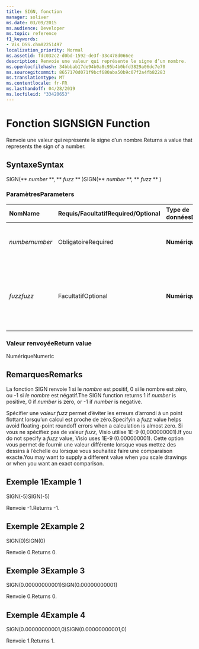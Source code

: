```yaml
---
title: SIGN, fonction
manager: soliver
ms.date: 03/09/2015
ms.audience: Developer
ms.topic: reference
f1_keywords:
- Vis_DSS.chm82251497
localization_priority: Normal
ms.assetid: fdc032c2-d0bd-1592-de3f-33c478d066ee
description: Renvoie une valeur qui représente le signe d’un nombre.
ms.openlocfilehash: 34bbbab17de94b0a8c95b4b0bfd3829a06dc7e70
ms.sourcegitcommit: 8657170d071f9bcf680aba50b9c07f2a4fb82283
ms.translationtype: MT
ms.contentlocale: fr-FR
ms.lasthandoff: 04/28/2019
ms.locfileid: "33420653"
---
```

# <a name="sign-function"></a><span data-ttu-id="6e4f4-103">Fonction SIGN</span><span class="sxs-lookup"><span data-stu-id="6e4f4-103">SIGN Function</span></span>

<span data-ttu-id="6e4f4-104">Renvoie une valeur qui représente le signe d’un nombre.</span><span class="sxs-lookup"><span data-stu-id="6e4f4-104">Returns a value that represents the sign of a number.</span></span> 
  
## <a name="syntax"></a><span data-ttu-id="6e4f4-105">Syntaxe</span><span class="sxs-lookup"><span data-stu-id="6e4f4-105">Syntax</span></span>

<span data-ttu-id="6e4f4-106">SIGN(\*\* *number* \*\*, \*\* *fuzz* \*\* )</span><span class="sxs-lookup"><span data-stu-id="6e4f4-106">SIGN(\*\* *number* \*\*, \*\* *fuzz* \*\* )</span></span> 
  
### <a name="parameters"></a><span data-ttu-id="6e4f4-107">Paramètres</span><span class="sxs-lookup"><span data-stu-id="6e4f4-107">Parameters</span></span>

|<span data-ttu-id="6e4f4-108">**Nom**</span><span class="sxs-lookup"><span data-stu-id="6e4f4-108">**Name**</span></span>|<span data-ttu-id="6e4f4-109">**Requis/Facultatif**</span><span class="sxs-lookup"><span data-stu-id="6e4f4-109">**Required/Optional**</span></span>|<span data-ttu-id="6e4f4-110">**Type de données**</span><span class="sxs-lookup"><span data-stu-id="6e4f4-110">**Data Type**</span></span>|<span data-ttu-id="6e4f4-111">**Description**</span><span class="sxs-lookup"><span data-stu-id="6e4f4-111">**Description**</span></span>|
|:-----|:-----|:-----|:-----|
| <span data-ttu-id="6e4f4-112">_number_</span><span class="sxs-lookup"><span data-stu-id="6e4f4-112">_number_</span></span> <br/> |<span data-ttu-id="6e4f4-113">Obligatoire</span><span class="sxs-lookup"><span data-stu-id="6e4f4-113">Required</span></span>  <br/> |<span data-ttu-id="6e4f4-114">**Numérique**</span><span class="sxs-lookup"><span data-stu-id="6e4f4-114">**Numeric**</span></span> <br/> | <span data-ttu-id="6e4f4-115">Nombre dont vous voulez déterminer le signe.</span><span class="sxs-lookup"><span data-stu-id="6e4f4-115">The number for which you want to determine the sign.</span></span>  <br/> |
| <span data-ttu-id="6e4f4-116">_fuzz_</span><span class="sxs-lookup"><span data-stu-id="6e4f4-116">_fuzz_</span></span> <br/> |<span data-ttu-id="6e4f4-117">Facultatif</span><span class="sxs-lookup"><span data-stu-id="6e4f4-117">Optional</span></span>  <br/> |<span data-ttu-id="6e4f4-118">**Numérique**</span><span class="sxs-lookup"><span data-stu-id="6e4f4-118">**Numeric**</span></span> <br/> |<span data-ttu-id="6e4f4-119">Spécifie à partir de quelle valeur proche de zéro le nombre sera considéré comme égal à zéro.</span><span class="sxs-lookup"><span data-stu-id="6e4f4-119">Specifies how close to zero the number must be in order to be considered equal to zero.</span></span>  <br/> |
   
### <a name="return-value"></a><span data-ttu-id="6e4f4-120">Valeur renvoyée</span><span class="sxs-lookup"><span data-stu-id="6e4f4-120">Return value</span></span>

<span data-ttu-id="6e4f4-121">Numérique</span><span class="sxs-lookup"><span data-stu-id="6e4f4-121">Numeric</span></span>
  
## <a name="remarks"></a><span data-ttu-id="6e4f4-122">Remarques</span><span class="sxs-lookup"><span data-stu-id="6e4f4-122">Remarks</span></span>

<span data-ttu-id="6e4f4-123">La fonction SIGN renvoie 1 si le  _nombre_ est positif, 0 si le nombre est zéro, ou -1 si _le nombre_ est négatif.</span><span class="sxs-lookup"><span data-stu-id="6e4f4-123">The SIGN function returns 1 if  _number_ is positive, 0 if  _number_ is zero, or -1 if  _number_ is negative.</span></span> 
  
<span data-ttu-id="6e4f4-124">Spécifier une  _valeur fuzz_ permet d’éviter les erreurs d’arrondi à un point flottant lorsqu’un calcul est proche de zéro.</span><span class="sxs-lookup"><span data-stu-id="6e4f4-124">Specifyin a  _fuzz_ value helps avoid floating-point roundoff errors when a calculation is almost zero.</span></span> <span data-ttu-id="6e4f4-125">Si vous ne spécifiez pas de valeur  _fuzz,_ Visio utilise 1E-9 (0,000000001).</span><span class="sxs-lookup"><span data-stu-id="6e4f4-125">If you do not specify a  _fuzz_ value, Visio uses 1E-9 (0.000000001).</span></span> <span data-ttu-id="6e4f4-126">Cette option vous permet de fournir une valeur différente lorsque vous mettez des dessins à l’échelle ou lorsque vous souhaitez faire une comparaison exacte.</span><span class="sxs-lookup"><span data-stu-id="6e4f4-126">You may want to supply a different value when you scale drawings or when you want an exact comparison.</span></span> 
  
## <a name="example-1"></a><span data-ttu-id="6e4f4-127">Exemple 1</span><span class="sxs-lookup"><span data-stu-id="6e4f4-127">Example 1</span></span>

<span data-ttu-id="6e4f4-128">SIGN(-5)</span><span class="sxs-lookup"><span data-stu-id="6e4f4-128">SIGN(-5)</span></span>
  
<span data-ttu-id="6e4f4-129">Renvoie -1.</span><span class="sxs-lookup"><span data-stu-id="6e4f4-129">Returns -1.</span></span>
  
## <a name="example-2"></a><span data-ttu-id="6e4f4-130">Exemple 2</span><span class="sxs-lookup"><span data-stu-id="6e4f4-130">Example 2</span></span>

<span data-ttu-id="6e4f4-131">SIGN(0)</span><span class="sxs-lookup"><span data-stu-id="6e4f4-131">SIGN(0)</span></span>
  
<span data-ttu-id="6e4f4-132">Renvoie 0.</span><span class="sxs-lookup"><span data-stu-id="6e4f4-132">Returns 0.</span></span>
  
## <a name="example-3"></a><span data-ttu-id="6e4f4-133">Exemple 3</span><span class="sxs-lookup"><span data-stu-id="6e4f4-133">Example 3</span></span>

<span data-ttu-id="6e4f4-134">SIGN(0.00000000001)</span><span class="sxs-lookup"><span data-stu-id="6e4f4-134">SIGN(0.00000000001)</span></span>
  
<span data-ttu-id="6e4f4-135">Renvoie 0.</span><span class="sxs-lookup"><span data-stu-id="6e4f4-135">Returns 0.</span></span>
  
## <a name="example-4"></a><span data-ttu-id="6e4f4-136">Exemple 4</span><span class="sxs-lookup"><span data-stu-id="6e4f4-136">Example 4</span></span>

<span data-ttu-id="6e4f4-137">SIGN(0.00000000001,0)</span><span class="sxs-lookup"><span data-stu-id="6e4f4-137">SIGN(0.00000000001,0)</span></span>
  
<span data-ttu-id="6e4f4-138">Renvoie 1.</span><span class="sxs-lookup"><span data-stu-id="6e4f4-138">Returns 1.</span></span>
  

